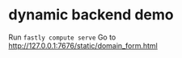 # dynamic backend demo

Run `fastly compute serve`
Go to http://127.0.0.1:7676/static/domain_form.html


